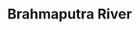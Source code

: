 ---
title: "Brahmaputra River"
title_bn: "ব্রক্ষপুএ নদী"
description: "With its origin in the Angsi glacier, located on the northern side of the Himalayas in Burang County of Tibet as the Yarlung Tsangpo River, it flows across southern Tibet to break through the Himalayas in great gorges (including the Yarlung Tsangpo Grand Canyon) and into Arunachal Pradesh (India), where it"
---